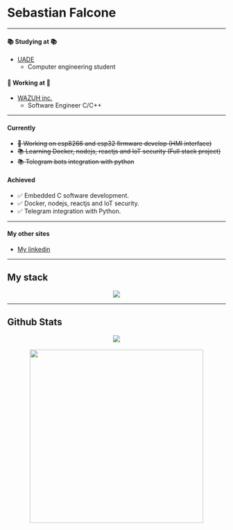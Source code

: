 # Sebastian Falcone
__________ 
#### :books: Studying at :books:
  - [UADE](https://www.uade.edu.ar)
    - Computer engineering student

#### :wrench: Working at :wrench:
  - [WAZUH inc.](https://wazuh.com)
    - Software Engineer C/C++
__________
#### Currently
- ~~:wrench: Working on esp8266 and esp32 firmware develop (HMI interface)~~
- ~~:books: Learning Docker, nodejs, reactjs and IoT security (Full stack project)~~
- ~~:books: Telegram bots integration with python~~

#### Achieved
- ✅ Embedded C software development.
- ✅ Docker, nodejs, reactjs and IoT security.
- ✅ Telegram integration with Python.
__________
#### My other sites
  
  * <a href="https://www.linkedin.com/in/sebastian-falcone-593503127/">My linkedin </a> 

__________
## My stack
<p align="center">
 <a href="https://github.com/wazuh/wazuh"> <img src="https://github-readme-stats.vercel.app/api/pin/?username=wazuh&repo=wazuh&theme=gruvbox" /> </a>
</p>

__________
## Github Stats
 
<p align="center">
 <a href="https://github.com/sebasfalcone">
  <img align="center" src="https://github-readme-stats.vercel.app/api/?username=sebasfalcone&count_private=true&theme=gruvbox&showicons=true" />
 </a>
 <br><br>
  <a href="https://github.com/sebasfalcone"><img width="400" src="https://github-readme-stats.vercel.app/api/top-langs/?username=sebasfalcone&hide=shell&langs_count=10&layout=compact&theme=gruvbox">
 <br><br>
</p>




